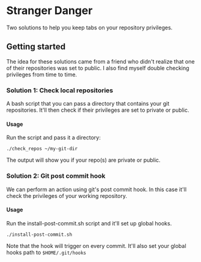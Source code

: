 # Stranger Danger

Two solutions to help you keep tabs on your repository privileges.

## Getting started

The idea for these solutions came from a friend who didn't realize that one of their repositories was set to public.
I also find myself double checking privileges from time to time.

### Solution 1: Check local repositories

A bash script that you can pass a directory that contains your git repositories.
It'll then check if their privileges are set to private or public.

#### Usage
Run the script and pass it a directory:

```
./check_repos ~/my-git-dir
```

The output will show you if your repo(s) are private or public.

### Solution 2: Git post commit hook 

We can perform an action using git's post commit hook. In this case it'll check the privileges of your working repository.

#### Usage
Run the install-post-commit.sh script and it'll set up global hooks.

```
./install-post-commit.sh
```

Note that the hook will trigger on every commit. It'll also set your global hooks path to `$HOME/.git/hooks`
